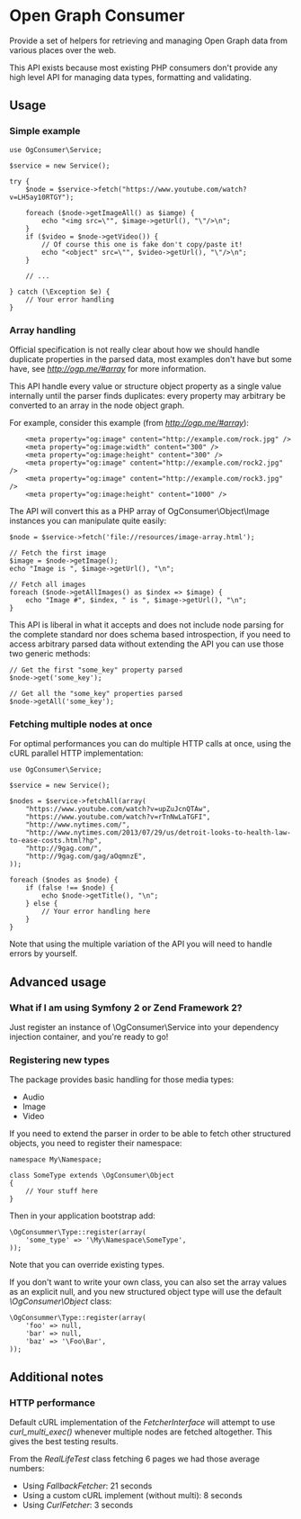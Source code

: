 # Open Graph Consumer

Provide a set of helpers for retrieving and managing Open Graph data from
various places over the web.

This API exists because most existing PHP consumers don't provide any high
level API for managing data types, formatting and validating.

## Usage

### Simple example

    use OgConsumer\Service;

    $service = new Service();

    try {
        $node = $service->fetch("https://www.youtube.com/watch?v=LH5ay10RTGY");

        foreach ($node->getImageAll() as $iamge) {
            echo "<img src=\"", $image->getUrl(), "\"/>\n";
        }
        if ($video = $node->getVideo()) {
            // Of course this one is fake don't copy/paste it!
            echo "<object" src=\"", $video->getUrl(), "\"/>\n";
        }

        // ...

    } catch (\Exception $e) {
        // Your error handling
    }

### Array handling

Official specification is not really clear about how we should handle duplicate
properties in the parsed data, most examples don't have but some have, see
*http://ogp.me/#array* for more information.

This API handle every value or structure object property as a single value
internally until the parser finds duplicates: every property may arbitrary be
converted to an array in the node object graph.

For example, consider this example (from *http://ogp.me/#array*):

        <meta property="og:image" content="http://example.com/rock.jpg" />
        <meta property="og:image:width" content="300" />
        <meta property="og:image:height" content="300" />
        <meta property="og:image" content="http://example.com/rock2.jpg" />
        <meta property="og:image" content="http://example.com/rock3.jpg" />
        <meta property="og:image:height" content="1000" />

The API will convert this as a PHP array of OgConsumer\Object\Image instances
you can manipulate quite easily:

    $node = $service->fetch('file://resources/image-array.html');

    // Fetch the first image
    $image = $node->getImage();
    echo "Image is ", $image->getUrl(), "\n";

    // Fetch all images
    foreach ($node->getAllImages() as $index => $image) {
        echo "Image #", $index, " is ", $image->getUrl(), "\n";
    }

This API is liberal in what it accepts and does not include node parsing for
the complete standard nor does schema based introspection, if you need to
access arbitrary parsed data without extending the API you can use those
two generic methods:

    // Get the first "some_key" property parsed
    $node->get('some_key');

    // Get all the "some_key" properties parsed
    $node->getAll('some_key');

### Fetching multiple nodes at once

For optimal performances you can do multiple HTTP calls at once, using the cURL
parallel HTTP implementation:

    use OgConsumer\Service;

    $service = new Service();

    $nodes = $service->fetchAll(array(
        "https://www.youtube.com/watch?v=upZuJcnQTAw",
        "https://www.youtube.com/watch?v=rTnNwLaTGFI",
        "http://www.nytimes.com/",
        "http://www.nytimes.com/2013/07/29/us/detroit-looks-to-health-law-to-ease-costs.html?hp",
        "http://9gag.com/",
        "http://9gag.com/gag/aOqmnzE",
    ));

    foreach ($nodes as $node) {
        if (false !== $node) {
            echo $node->getTitle(), "\n";
        } else {
            // Your error handling here
        }
    }

Note that using the multiple variation of the API you will need to handle
errors by yourself.

## Advanced usage

### What if I am using Symfony 2 or Zend Framework 2?

Just register an instance of \OgConsumer\Service into your dependency injection
container, and you're ready to go!

### Registering new types

The package provides basic handling for those media types:

 *  Audio
 *  Image
 *  Video

If you need to extend the parser in order to be able to fetch other structured
objects, you need to register their namespace:

    namespace My\Namespace;

    class SomeType extends \OgConsumer\Object
    {
        // Your stuff here
    }

Then in your application bootstrap add:

    \OgConsummer\Type::register(array(
        'some_type' => '\My\Namespace\SomeType',
    ));

Note that you can override existing types.

If you don't want to write your own class, you can also set the array values
as an explicit null, and you new structured object type will use the default
*\OgConsumer\Object* class:

    \OgConsummer\Type::register(array(
        'foo' => null,
        'bar' => null,
        'baz' => '\Foo\Bar',
    ));

## Additional notes

### HTTP performance

Default cURL implementation of the *FetcherInterface* will attempt to use
*curl_multi_exec()* whenever multiple nodes are fetched altogether. This
gives the best testing results.

From the *RealLifeTest* class fetching 6 pages we had those average numbers:

 + Using *FallbackFetcher*: 21 seconds
 + Using a custom cURL implement (without multi): 8 seconds
 + Using *CurlFetcher*: 3 seconds
